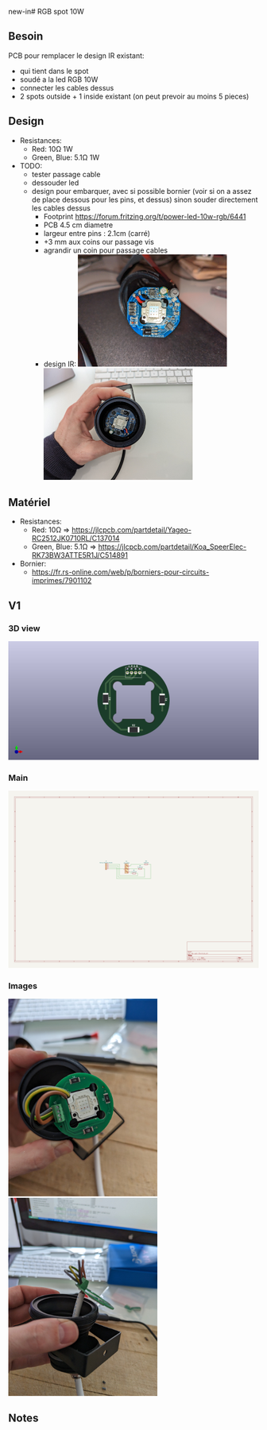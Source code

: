 new-in# RGB spot 10W

## Besoin

PCB pour remplacer le design IR existant:
- qui tient dans le spot
- soudé a la led RGB 10W
- connecter les cables dessus
- 2 spots outside + 1 inside existant (on peut prevoir au moins 5 pieces)

## Design

- Resistances:
  - Red: 10Ω 1W
  - Green, Blue: 5.1Ω 1W
- TODO:
  - tester passage cable
  - dessouder led
  - design pour embarquer, avec si possible bornier (voir si on a assez de place dessous pour les pins, et dessus) sinon souder directement les cables dessus
    - Footprint https://forum.fritzing.org/t/power-led-10w-rgb/6441
    - PCB 4.5 cm diametre
    - largeur entre pins : 2.1cm (carré)
    - +3 mm aux coins our passage vis
    - agrandir un coin pour passage cables
    - design IR: 
      <img src="pictures/existing-enclosure.jpg" width="300">
      <img src="pictures/existing-outside.jpg" width="300">

## Matériel

- Resistances:
  - Red: 10Ω => https://jlcpcb.com/partdetail/Yageo-RC2512JK0710RL/C137014
  - Green, Blue: 5.1Ω => https://jlcpcb.com/partdetail/Koa_SpeerElec-RK73BW3ATTE5R1J/C514891
- Bornier:
  - https://fr.rs-online.com/web/p/borniers-pour-circuits-imprimes/7901102

## V1

### 3D view

![](v1/3dview.png)

### Main

![](v1/schematic.png)

### Images

<img src="v1/pictures/new1.jpg" width="300">
<img src="v1/pictures/new2.jpg" width="300">

## Notes
